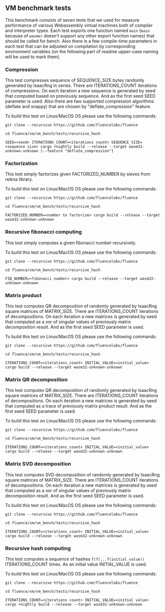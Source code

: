 ## VM benchmark tests

This benchmark consists of seven tests that we used for measure performance of various Webassembly virtual machines both of compiler and interpreter types. Each test exports one function named `main` (`main` because of `wasmer` doesn't support any other export function names) that should be called for bench. Also there is a few compile-time parameters in each test that can be adjusted on compilation by corresponding environment variables (on the following part of readme upper-case naming will be used to mark them).

### Compression

This test compresses sequence of SEQUENCE_SIZE bytes randomly generated by IsaacRng in series. There are ITERATIONS_COUNT iterations of compressions. On each iteration a new sequence is generated by seed that computed based on previously sequence. And as the first seed SEED parameter is used. Also there are two supported compression algorithms (deflate and snappy) that are chosen by "deflate_compression" feature.

To build this test on Linux/MacOS OS please use the following commands:

```shell
git clone --recursive https://github.com/fluencelabs/fluence

cd fluence/vm/vm_bench/tests/recursive_hash

SEED=<seed> ITERATIONS_COUNT=<iterations count> SEQUENCE_SIZE=<sequence size> cargo +nightly build --release --target wasm32-unknown-unknown [--feature "deflate_compression"]
```

### Factorization

This test simply factorizes given FACTORIZED_NUMBER by sieves from reikna library.

To build this test on Linux/MacOS OS please use the following commands:

```shell
git clone --recursive https://github.com/fluencelabs/fluence

cd fluence/vm/vm_bench/tests/recursive_hash

FACTORIZED_NUMBER=<number to factorize> cargo build --release --target wasm32-unknown-unknown
```

### Recursive fibonacci computing

This test simply computes a given fibonacci number recursively.

To build this test on Linux/MacOS OS please use the following commands:

```shell
git clone --recursive https://github.com/fluencelabs/fluence

cd fluence/vm/vm_bench/tests/recursive_hash

FIB_NUMBER=<fibonacci number> cargo build --release --target wasm32-unknown-unknown
```

### Matrix product

This test computes QR decomposition of randomly generated by IsaacRng square matrices of MATRIX_SIZE. There are ITERATIONS_COUNT iterations of decompositions. On each iteration a new matrices is generated by seed that computed as a xor of singular values of previously matrix decomposition result. And as the first seed SEED parameter is used.

To build this test on Linux/MacOS OS please use the following commands:

```shell
git clone --recursive https://github.com/fluencelabs/fluence

cd fluence/vm/vm_bench/tests/recursive_hash

ITERATIONS_COUNT=<iterations_count> INITIAL_VALUE=<initial_value> cargo build --release --target wasm32-unknown-unknown
```

### Matrix QR decomposition

This test computes QR decomposition of randomly generated by IsaacRng square matrices of MATRIX_SIZE. There are ITERATIONS_COUNT iterations of decompositions. On each iteration a new matrices is generated by seed that computed as a trace of previously matrix product result. And as the first seed SEED parameter is used.

To build this test on Linux/MacOS OS please use the following commands:

```shell
git clone --recursive https://github.com/fluencelabs/fluence

cd fluence/vm/vm_bench/tests/recursive_hash

ITERATIONS_COUNT=<iterations_count> INITIAL_VALUE=<initial_value> cargo build --release --target wasm32-unknown-unknown
```

### Matrix SVD decomposition

This test computes SVD decomposition of randomly generated by IsaacRng square matrices of MATRIX_SIZE. There are ITERATIONS_COUNT iterations of decompositions. On each iteration a new matrices is generated by seed that computed as a xor of singular values of previously matrix decomposition result. And as the first seed SEED parameter is used.

To build this test on Linux/MacOS OS please use the following commands:

```shell
git clone --recursive https://github.com/fluencelabs/fluence

cd fluence/vm/vm_bench/tests/recursive_hash

ITERATIONS_COUNT=<iterations_count> INITIAL_VALUE=<initial_value> cargo build --release --target wasm32-unknown-unknown
```

### Recursive hash computing

This test computes a sequence of hashes `f(f(...f(initial_value))` ITERATIONS_COUNT times. As an initial value INITIAL_VALUE is used.

To build this test on Linux/MacOS OS please use the following commands:

```shell
git clone --recursive https://github.com/fluencelabs/fluence

cd fluence/vm/vm_bench/tests/recursive_hash

ITERATIONS_COUNT=<iterations count> INITIAL_VALUE=<initial value> cargo +nightly build --release --target wasm32-unknown-unknown
```
